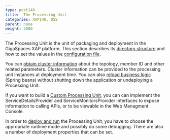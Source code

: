 ```yaml
---
type: post140
title:  The Processing Unit
categories: XAP140, OSS
parent: none
weight: 2000
---
```



The Processing Unit is the unit of packaging and deployment in the GigaSpaces XAP platform. This section describes its [directory structure](./the-processing-unit-structure-and-configuration.html) and how to set the values in the [configuration file](./configuring-processing-unit-elements.html).

You can [obtain cluster information](./obtaining-cluster-information.html) about the topology, member ID and other related parameters. Cluster information can be provided to the processing unit instances at deployment time. You can also [reload business logic](./reloading-business-logic.html) (Spring beans) without shutting down the application or undeploying a Processing Unit.

If you want to build a [Custom Processing Unit](./custom-processing-unit-details-and-monitors.html), you can can implement the ServiceDetailsProvider and ServiceMonitorsProvider interfaces to expose information to calling APIs, or to be viewable in the Web Managment Console.

In order to [deploy and run](./deploying-and-running-overview.html) the Processing Unit, you have to choose the appropriate runtime mode and possibly do some debugging. There are also a number of deployment properties that can be set.




